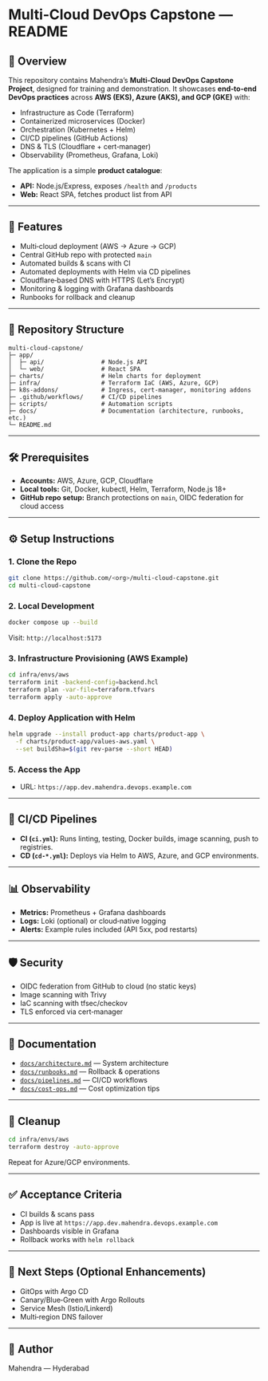 # Multi‑Cloud DevOps Capstone — README

## 📌 Overview

This repository contains Mahendra’s **Multi‑Cloud DevOps Capstone Project**, designed for training and demonstration. It showcases **end‑to‑end DevOps practices** across **AWS (EKS), Azure (AKS), and GCP (GKE)** with:

* Infrastructure as Code (Terraform)
* Containerized microservices (Docker)
* Orchestration (Kubernetes + Helm)
* CI/CD pipelines (GitHub Actions)
* DNS & TLS (Cloudflare + cert‑manager)
* Observability (Prometheus, Grafana, Loki)

The application is a simple **product catalogue**:

* **API:** Node.js/Express, exposes `/health` and `/products`
* **Web:** React SPA, fetches product list from API

---

## 🚀 Features

* Multi‑cloud deployment (AWS → Azure → GCP)
* Central GitHub repo with protected `main`
* Automated builds & scans with CI
* Automated deployments with Helm via CD pipelines
* Cloudflare‑based DNS with HTTPS (Let’s Encrypt)
* Monitoring & logging with Grafana dashboards
* Runbooks for rollback and cleanup

---

## 📂 Repository Structure

```text
multi-cloud-capstone/
├─ app/
│  ├─ api/                # Node.js API
│  └─ web/                # React SPA
├─ charts/                # Helm charts for deployment
├─ infra/                 # Terraform IaC (AWS, Azure, GCP)
├─ k8s-addons/            # Ingress, cert-manager, monitoring addons
├─ .github/workflows/     # CI/CD pipelines
├─ scripts/               # Automation scripts
├─ docs/                  # Documentation (architecture, runbooks, etc.)
└─ README.md
```

---

## 🛠️ Prerequisites

* **Accounts:** AWS, Azure, GCP, Cloudflare
* **Local tools:** Git, Docker, kubectl, Helm, Terraform, Node.js 18+
* **GitHub repo setup:** Branch protections on `main`, OIDC federation for cloud access

---

## ⚙️ Setup Instructions

### 1. Clone the Repo

```bash
git clone https://github.com/<org>/multi-cloud-capstone.git
cd multi-cloud-capstone
```

### 2. Local Development

```bash
docker compose up --build
```

Visit: `http://localhost:5173`

### 3. Infrastructure Provisioning (AWS Example)

```bash
cd infra/envs/aws
terraform init -backend-config=backend.hcl
terraform plan -var-file=terraform.tfvars
terraform apply -auto-approve
```

### 4. Deploy Application with Helm

```bash
helm upgrade --install product-app charts/product-app \
  -f charts/product-app/values-aws.yaml \
  --set buildSha=$(git rev-parse --short HEAD)
```

### 5. Access the App

* URL: `https://app.dev.mahendra.devops.example.com`

---

## 🔄 CI/CD Pipelines

* **CI (`ci.yml`):** Runs linting, testing, Docker builds, image scanning, push to registries.
* **CD (`cd-*.yml`):** Deploys via Helm to AWS, Azure, and GCP environments.

---

## 📊 Observability

* **Metrics:** Prometheus + Grafana dashboards
* **Logs:** Loki (optional) or cloud‑native logging
* **Alerts:** Example rules included (API 5xx, pod restarts)

---

## 🛡️ Security

* OIDC federation from GitHub to cloud (no static keys)
* Image scanning with Trivy
* IaC scanning with tfsec/checkov
* TLS enforced via cert‑manager

---

## 📘 Documentation

* [`docs/architecture.md`](docs/architecture.md) — System architecture
* [`docs/runbooks.md`](docs/runbooks.md) — Rollback & operations
* [`docs/pipelines.md`](docs/pipelines.md) — CI/CD workflows
* [`docs/cost-ops.md`](docs/cost-ops.md) — Cost optimization tips

---

## 🧹 Cleanup

```bash
cd infra/envs/aws
terraform destroy -auto-approve
```

Repeat for Azure/GCP environments.

---

## ✅ Acceptance Criteria

* CI builds & scans pass
* App is live at `https://app.dev.mahendra.devops.example.com`
* Dashboards visible in Grafana
* Rollback works with `helm rollback`

---

## 📌 Next Steps (Optional Enhancements)

* GitOps with Argo CD
* Canary/Blue‑Green with Argo Rollouts
* Service Mesh (Istio/Linkerd)
* Multi‑region DNS failover

---

## 👤 Author

Mahendra — Hyderabad
